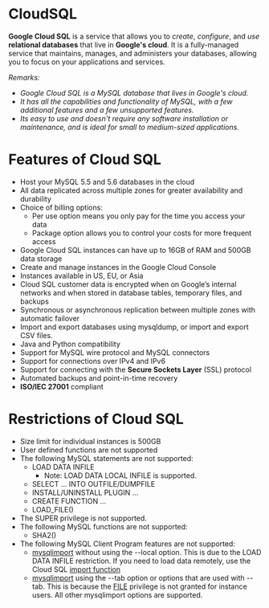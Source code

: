 # CloudSQL
__Google Cloud SQL__ is a service that allows you to _create_, _configure_, and _use_ __relational databases__ that live in __Google's cloud__. It is a fully-managed service that maintains, manages, and administers your databases, allowing you to focus on your applications and services.

_Remarks:_
* _Google Cloud SQL is a MySQL database that lives in Google's cloud._ 
* _It has all the capabilities and functionality of MySQL, with a few additional features and a few unsupported features._
* _Its easy to use and doesn't require any software installation or maintenance, and is ideal for small to medium-sized applications._

# Features of Cloud SQL
* Host your MySQL 5.5 and 5.6 databases in the cloud
* All data replicated across multiple zones for greater availability and durability
* Choice of billing options:
    - Per use option means you only pay for the time you access your data
    - Package option allows you to control your costs for more frequent access
* Google Cloud SQL instances can have up to 16GB of RAM and 500GB data storage
* Create and manage instances in the Google Cloud Console
* Instances available in US, EU, or Asia
* Cloud SQL customer data is encrypted when on Google’s internal networks and when stored in database tables, temporary files, and backups
* Synchronous or asynchronous replication between multiple zones with automatic failover
* Import and export databases using mysqldump, or import and export CSV files.
* Java and Python compatibility
* Support for MySQL wire protocol and MySQL connectors
* Support for connections over IPv4 and IPv6
* Support for connecting with the __Secure Sockets Layer__ (SSL) protocol
* Automated backups and point-in-time recovery
* __ISO/IEC 27001__ compliant

# Restrictions of Cloud SQL
* Size limit for individual instances is 500GB
* User defined functions are not supported
* The following MySQL statements are not supported:
    - LOAD DATA INFILE
        - Note: LOAD DATA LOCAL INFILE is supported.
    - SELECT ... INTO OUTFILE/DUMPFILE
    - INSTALL/UNINSTALL PLUGIN ...
    - CREATE FUNCTION ...
    - LOAD_FILE()
* The SUPER privilege is not supported.
* The following MySQL functions are not supported:
    - SHA2()
* The following MySQL Client Program features are not supported:
    - [mysqlimport](https://dev.mysql.com/doc/refman/8.0/en/mysqlimport.html) without using the --local option. This is due to the LOAD DATA INFILE restriction. If you need to load data remotely, use the Cloud SQL [import function](https://cloud.google.com/sql/docs/mysql/import-export#importing)
    - [mysqlimport](https://dev.mysql.com/doc/refman/8.0/en/mysqldump.html) using the --tab option or options that are used with --tab. This is because the [FILE](https://dev.mysql.com/doc/refman/8.0/en/privileges-provided.html#priv_file) privilege is not granted for instance users. All other mysqlimport options are supported.